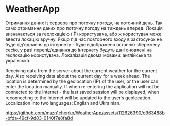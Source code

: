 # WeatherApp

Отримання даних із сервера про поточну погоду, на поточний день. Так само отримання даних про поточну погоду на тиждень вперед. Локація визначається за геолокацією (IP) користувача, або ж користувач може ввести локацію вручну. Якщо під час повторного входу в застосунок не буде під'єднання до інтернету - буде відображено останню збережену сесію, у разі перепід'єднання до інтернету будуть дані оновлені на геолокацію користувача. Локалізація двома мовами: англійська та українська.

Receiving data from the server about the current weather for the current day. Also receiving data about the current day for a week ahead. The location is determined by the geolocation (IP) of the user, or the user can enter the location manually. If when re-entering the application will not be connected to the Internet - the last saved session will be displayed, when reconnecting to the Internet will be updated to the user's geolocation. Localization into two languages: English and Ukrainian. 

https://github.com/mazn1chenko/WeatherApp/assets/112626390/d963488b-bfda-49cf-9d83-0140f7e8fa8d

